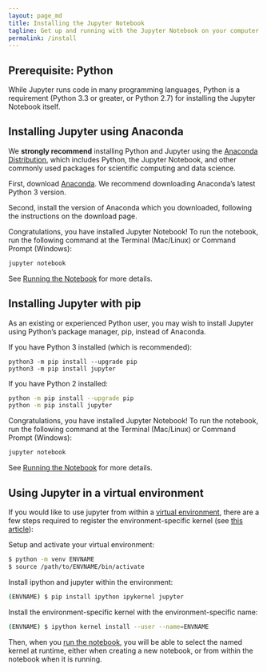 ```yaml
---
layout: page_md
title: Installing the Jupyter Notebook
tagline: Get up and running with the Jupyter Notebook on your computer within minutes!
permalink: /install
---
```


## Prerequisite: Python
While Jupyter runs code in many programming languages, Python is a requirement
(Python 3.3 or greater, or Python 2.7) for installing the Jupyter Notebook itself.


## Installing Jupyter using Anaconda
We **strongly recommend** installing Python and Jupyter using the [Anaconda Distribution](https://www.anaconda.com/downloads),
which includes Python, the Jupyter Notebook, and other commonly used packages for scientific computing and data science.

First, download [Anaconda](https://www.anaconda.com/downloads). We recommend downloading Anaconda’s latest Python 3 version.

Second, install the version of Anaconda which you downloaded, following the instructions on the download page.

Congratulations, you have installed Jupyter Notebook! To run the notebook, run the following command at the Terminal (Mac/Linux) or Command Prompt (Windows):

```bash
jupyter notebook
```

See [Running the Notebook](https://jupyter.readthedocs.io/en/latest/running.html#running) for more details.

## Installing Jupyter with pip
As an existing or experienced Python user, you may wish to install Jupyter using Python’s package manager, pip, instead of Anaconda.

If you have Python 3 installed (which is recommended):

```
python3 -m pip install --upgrade pip
python3 -m pip install jupyter
```

If you have Python 2 installed:

```bash
python -m pip install --upgrade pip
python -m pip install jupyter
```

Congratulations, you have installed Jupyter Notebook! To run the notebook, run
the following command at the Terminal (Mac/Linux) or Command Prompt (Windows):

```bash
jupyter notebook
```

See [Running the Notebook](https://jupyter.readthedocs.io/en/latest/running.html#running) for more details.

## Using Jupyter in a virtual environment
If you would like to use jupyter from within a [virtual environment](https://virtualenv.pypa.io/en/stable/), 
there are a few steps required to register the environment-specific kernel (see [this article](http://anbasile.github.io/programming/2017/06/25/jupyter-venv/)):

Setup and activate your virtual environment:

```bash
$ python -m venv ENVNAME
$ source /path/to/ENVNAME/bin/activate
```

Install ipython and jupyter within the environment:

```bash
(ENVNAME) $ pip install ipython ipykernel jupyter
```

Install the environment-specific kernel with the environment-specific name:

```bash
(ENVNAME) $ ipython kernel install --user --name=ENVNAME
```

Then, when you [run the notebook](https://jupyter.readthedocs.io/en/latest/running.html#running), 
you will be able to select the named kernel at runtime, either when creating a new notebook, 
or from within the notebook when it is running.

